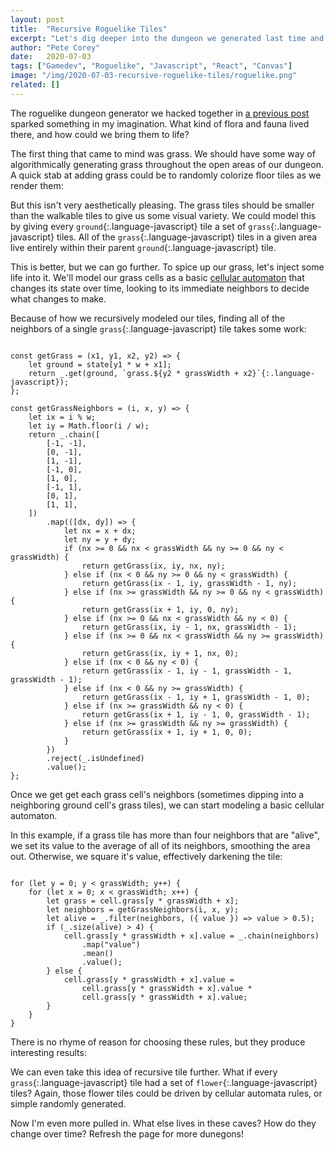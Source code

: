 ```yaml
---
layout: post
title:  "Recursive Roguelike Tiles"
excerpt: "Let's dig deeper into the dungeon we generated last time and start adding grass and flowers. Recursive grids of tiles and cellular automata abound!"
author: "Pete Corey"
date:   2020-07-03
tags: ["Gamedev", "Roguelike", "Javascript", "React", "Canvas"]
image: "/img/2020-07-03-recursive-roguelike-tiles/roguelike.png"
related: []
---
```


The roguelike dungeon generator we hacked together in [a previous post](/blog/2020/07/01/hello-roguelike/) sparked something in my imagination. What kind of flora and fauna lived there, and how could we bring them to life?

The first thing that came to mind was grass. We should have some way of algorithmically generating grass throughout the open areas of our dungeon. A quick stab at adding grass could be to randomly colorize floor tiles as we render them:

<div id="one"></div>

But this isn't very aesthetically pleasing. The grass tiles should be smaller than the walkable tiles to give us some visual variety. We could model this by giving every `ground`{:.language-javascript} tile a set of `grass`{:.language-javascript} tiles. All of the `grass`{:.language-javascript} tiles in a given area live entirely within their parent `ground`{:.language-javascript} tile.

<div id="two"></div>

This is better, but we can go further. To spice up our grass, let's inject some life into it. We'll model our grass cells as a basic [cellular automaton](https://en.wikipedia.org/wiki/Cellular_automaton) that changes its state over time, looking to its immediate neighbors to decide what changes to make.

Because of how we recursively modeled our tiles, finding all of the neighbors of a single `grass`{:.language-javascript} tile takes some work:

<pre class='language-javascript'><code class='language-javascript'>
const getGrass = (x1, y1, x2, y2) => {
    let ground = state[y1 * w + x1];
    return _.get(ground, `grass.${y2 * grassWidth + x2}`{:.language-javascript});
};

const getGrassNeighbors = (i, x, y) => {
    let ix = i % w;
    let iy = Math.floor(i / w);
    return _.chain([
        [-1, -1],
        [0, -1],
        [1, -1],
        [-1, 0],
        [1, 0],
        [-1, 1],
        [0, 1],
        [1, 1],
    ])
        .map(([dx, dy]) => {
            let nx = x + dx;
            let ny = y + dy;
            if (nx >= 0 && nx < grassWidth && ny >= 0 && ny < grassWidth) {
                return getGrass(ix, iy, nx, ny);
            } else if (nx < 0 && ny >= 0 && ny < grassWidth) {
                return getGrass(ix - 1, iy, grassWidth - 1, ny);
            } else if (nx >= grassWidth && ny >= 0 && ny < grassWidth) {
                return getGrass(ix + 1, iy, 0, ny);
            } else if (nx >= 0 && nx < grassWidth && ny < 0) {
                return getGrass(ix, iy - 1, nx, grassWidth - 1);
            } else if (nx >= 0 && nx < grassWidth && ny >= grassWidth) {
                return getGrass(ix, iy + 1, nx, 0);
            } else if (nx < 0 && ny < 0) {
                return getGrass(ix - 1, iy - 1, grassWidth - 1, grassWidth - 1);
            } else if (nx < 0 && ny >= grassWidth) {
                return getGrass(ix - 1, iy + 1, grassWidth - 1, 0);
            } else if (nx >= grassWidth && ny < 0) {
                return getGrass(ix + 1, iy - 1, 0, grassWidth - 1);
            } else if (nx >= grassWidth && ny >= grassWidth) {
                return getGrass(ix + 1, iy + 1, 0, 0);
            }
        })
        .reject(_.isUndefined)
        .value();
};
</code></pre>

Once we get get each grass cell's neighbors (sometimes dipping into a neighboring ground cell's grass tiles), we can start modeling a basic cellular automaton.

In this example, if a grass tile has more than four neighbors that are "alive", we set its value to the average of all of its neighbors, smoothing the area out. Otherwise, we square it's value, effectively darkening the tile:

<pre class='language-javascript'><code class='language-javascript'>
for (let y = 0; y < grassWidth; y++) {
    for (let x = 0; x < grassWidth; x++) {
        let grass = cell.grass[y * grassWidth + x];
        let neighbors = getGrassNeighbors(i, x, y);
        let alive = _.filter(neighbors, ({ value }) => value > 0.5);
        if (_.size(alive) > 4) {
            cell.grass[y * grassWidth + x].value = _.chain(neighbors)
                .map("value")
                .mean()
                .value();
        } else {
            cell.grass[y * grassWidth + x].value =
                cell.grass[y * grassWidth + x].value *
                cell.grass[y * grassWidth + x].value;
        }
    }
}
</code></pre>

There is no rhyme of reason for choosing these rules, but they produce interesting results:

<div id="three"></div>

We can even take this idea of recursive tile further. What if every `grass`{:.language-javascript} tile had a set of `flower`{:.language-javascript} tiles? Again, those flower tiles could be driven by cellular automata rules, or simple randomly generated.

<div id="four"></div>

Now I'm even more pulled in. What else lives in these caves? How do they change over time? Refresh the page for more dunegons!

<script src="/js/2020-07-03-recursive-roguelike-tiles/runtime-main.b70e5729.js"></script>
<script src="/js/2020-07-03-recursive-roguelike-tiles/2.30fa5df5.chunk.js"></script>
<script src="/js/2020-07-03-recursive-roguelike-tiles/main.11928e83.chunk.js"></script>

<style>
canvas {
  width: 100%;
  height: 100%;
}
</style>
